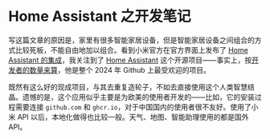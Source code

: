 # Home Assistant 之开发笔记

写这篇文章的原因是，家里有很多智能家居设备，但是智能家居设备之间组合的方式比较死板，不能自由地加以组合。看到小米官方在官方界面上发布了 [Home Assistant 的集成](https://github.com/XiaoMi/ha_xiaomi_home/tree/main)，我关注到了 [Home Assistant](https://www.home-assistant.io/) 这个开源项目——事实上，按[开发者的数量来算](https://github.blog/news-insights/octoverse/octoverse-2024/#the-state-of-open-source)，他是整个 2024 年 Github 上最受欢迎的项目。

既然有这么好的现成项目，与其去重复造轮子，不如去直接使用这个人类智慧结晶。遗憾的是，这个应用似乎主要是为欧美的使用者开发的——比如，它的安装过程需要连接 `github.com` 和 `ghcr.io`，对于中国国内的使用者很不友好。使用了小米 API 以后，本地化做得也比较一般。天气、地图、智能助理使用的都是国外 API。